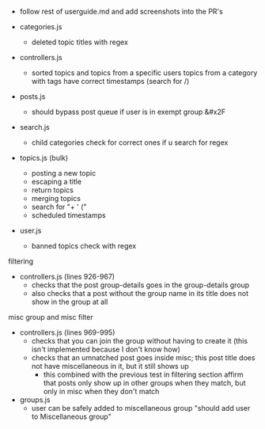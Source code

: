 - follow rest of userguide.md and add screenshots into the PR's

- categories.js
    - deleted topic titles with regex
- controllers.js
    - sorted topics and topics from a specific users topics from a category with tags have correct timestamps (search for &#x2F;)
- posts.js
    - should bypass post queue if user is in exempt group &#x2F
- search.js
    - child categories check for correct ones if u search for regex
- topics.js (bulk)
    - posting a new topic
    - escaping a title
    - return topics
    - merging topics
    - search for "+ ' ("
    - scheduled timestamps
- user.js
    - banned topics check with regex

filtering
- controllers.js (lines 926-967)
    - checks that the post group-details goes in the group-details group
    - also checks that a post without the group name in its title does not show in the group at all

misc group and misc filter
- controllers.js (lines 969-995)
    - checks that you can join the group without having to create it (this isn't implemented because I don't know how)
    - checks that an umnatched post goes inside misc; this post title does not have miscellaneous in it, but it still shows up
        - this combined with the previous test in filtering section affirm that posts only show up in other groups when they match, but only in misc when they don't match
- groups.js
    - user can be safely added to miscellaneous group "should add user to Miscellaneous group"


